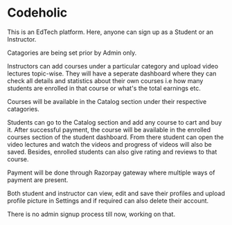 # Codeholic
This is an EdTech platform. Here, anyone can sign up as a Student or an Instructor.</br>

Catagories are being set prior by Admin only.</br>

Instructors can add courses under a particular category and upload video lectures topic-wise. They will have a seperate dashboard where they can check all details and statistics about their own courses i.e how many students are enrolled in that course or what's the total earnings etc.</br>

Courses will be available in the Catalog section under their respective catagories.</br>

Students can go to the Catalog section and add any course to cart and buy it. After successful payment, the course will be available in the enrolled courses section of the student dashboard. From there student can open the video lectures and watch the videos and progress of videos will also be saved. Besides, enrolled students can also give rating and reviews to that course.</br>

Payment will be done through Razorpay gateway where multiple ways of payment are present.</br>

Both student and instructor can view, edit and save their profiles and upload profile picture in Settings and if required can also delete their account.</br>

There is no admin signup process till now, working on that.</br>
